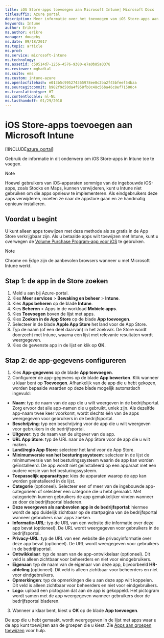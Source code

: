 ```yaml
---
title: iOS Store-apps toevoegen aan Microsoft Intune| Microsoft Docs
titlesuffix: Azure portal
description: Meer informatie over het toevoegen van iOS Store-apps aan Intune.
keywords: Intune
author: Erikre
ms.author: erikre
manager: dougeby
ms.date: 09/18/2017
ms.topic: article
ms.prod: 
ms.service: microsoft-intune
ms.technology: 
ms.assetid: c59514d7-1256-4576-9380-e7a0b85a0378
ms.reviewer: mghadial
ms.suite: ems
ms.custom: intune-azure
ms.openlocfilehash: e013b5c995274365978ee0c2ba2f45bfeef54baa
ms.sourcegitcommit: b982f9d50da4f958fb0c48c56ba46c8ef71500c4
ms.translationtype: HT
ms.contentlocale: nl-NL
ms.lasthandoff: 01/29/2018
---
```

# <a name="how-to-add-ios-store-apps-to-microsoft-intune"></a>iOS Store-apps toevoegen aan Microsoft Intune

[!INCLUDE[azure_portal](./includes/azure_portal.md)]


Gebruik de informatie in dit onderwerp om iOS Store-apps in Intune toe te voegen.

>[!NOTE]
>Hoewel gebruikers van iOS-apparaten sommige van de ingebouwde iOS-apps, zoals Stocks en Maps, kunnen verwijderen, kunt u Intune niet gebruiken om die apps opnieuw te implementeren. Als eindgebruikers deze apps verwijderen, moeten ze naar de appstore gaan en ze handmatig opnieuw installeren.

## <a name="before-you-start"></a>Voordat u begint

U kunt alleen apps toewijzen met deze methode als ze gratis in de App Store verkrijgbaar zijn. Als u betaalde apps wilt toewijzen met Intune, kunt u overwegen de [Volume Purchase Program-app voor iOS](vpp-apps-ios.md) te gebruiken.

>[!NOTE]
>Chrome en Edge zijn de aanbevolen browsers wanneer u met Microsoft Intune werkt.

## <a name="step-1---search-for-the-app-in-the-store"></a>Stap 1: de app in de Store zoeken

1. Meld u aan bij Azure-portal.
2. Kies **Meer services** > **Bewaking en beheer** > **Intune**.
3. Kies **Apps beheren** op de blade **Intune**.
4. Kies **Beheren** > Apps in de workload **Mobiele apps**.
5. Kies **Toevoegen** boven de lijst met apps.
6. Kies **Zoeken in de App Store** op de blade **App toevoegen**.
7. Selecteer in de blade **Apple App Store** het land voor de App Store.
8. Typ de naam (of een deel daarvan) in het zoekvak. De Store wordt doorzocht met Intune, waarna een lijst met relevante resultaten wordt weergegeven.
9. Kies de gewenste app in de lijst en klik op **OK**.

## <a name="step-2---configure-app-information"></a>Stap 2: de app-gegevens configureren

1. Kies **App-gegevens** op de blade **App toevoegen**.
2. Configureer de app-gegevens op de blade **App bewerken**. Klik wanneer u klaar bent op **Toevoegen**. Afhankelijk van de app die u hebt gekozen, worden bepaalde waarden op deze blade mogelijk automatisch ingevuld:
- **Naam**: typ de naam van de app die u wilt weergeven in de bedrijfsportal. Zorg ervoor dat alle app-namen die u gebruikt, uniek zijn. Als dezelfde app-naam twee keer voorkomt, wordt slechts één van de apps weergegeven voor gebruikers in de bedrijfsportal.
- **Beschrijving**: typ een beschrijving voor de app die u wilt weergeven voor gebruikers in de bedrijfsportal.
- **Uitgever**: typ de naam van de uitgever van de app.
- **URL App Store**: typ de URL naar de App Store voor de app die u wilt maken.
- **Land/regio App Store**: selecteer het land voor de App Store.
- **Minimumversie van het besturingssysteem**: selecteer in de lijst de minimumversie van het besturingssysteem waarin de app kan worden geïnstalleerd. De app wordt niet geïnstalleerd op een apparaat met een oudere versie van het besturingssysteem.
- **Toepasselijk apparaattype**: kies de apparaten waarop de app kan worden geïnstalleerd in de lijst.
- **Categorie** (optioneel). Selecteer een of meer van de ingebouwde app-categorieën of selecteer een categorie die u hebt gemaakt. Met categorieën kunnen gebruikers de app gemakkelijker vinden wanneer ze door de bedrijfsportal bladeren.
- **Deze weergeven als aanbevolen app in de bedrijfsportal**: hiermee wordt de app duidelijk zichtbaar op de startpagina van de bedrijfsportal wanneer gebruikers naar apps zoeken.
- **Informatie-URL**: typ de URL van een website die informatie over deze app bevat (optioneel). De URL wordt weergegeven voor gebruikers in de bedrijfsportal.
- **Privacy-URL**: typ de URL van een website die privacyinformatie over deze app bevat (optioneel). De URL wordt weergegeven voor gebruikers in de bedrijfsportal.
- **Ontwikkelaar**: typ de naam van de app-ontwikkelaar (optioneel). Dit veld is alleen zichtbaar voor beheerders en niet voor eindgebruikers.
- **Eigenaar**: typ de naam van de eigenaar van deze app, bijvoorbeeld **HR-afdeling** (optioneel).  Dit veld is alleen zichtbaar voor beheerders en niet voor eindgebruikers.
- **Opmerkingen**: typ de opmerkingen die u aan deze app wilt koppelen. Dit veld is alleen zichtbaar voor beheerders en niet voor eindgebruikers.
- **Logo**: upload een pictogram dat aan de app is gekoppeld. Het pictogram wordt samen met de app weergegeven wanneer gebruikers door de bedrijfsportal bladeren.
3. Wanneer u klaar bent, kiest u **OK** op de blade **App toevoegen**.

De app die u hebt gemaakt, wordt weergegeven in de lijst met apps waar u de app kunt toewijzen aan de groepen die u kiest. Zie [Apps aan groepen toewijzen](apps-deploy.md) voor hulp.
